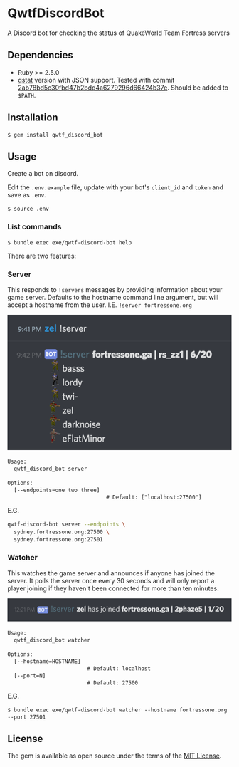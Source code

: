 # QwtfDiscordBot

A Discord bot for checking the status of QuakeWorld Team Fortress servers


## Dependencies

  - Ruby >= 2.5.0
  - [qstat](https://github.com/multiplay/qstat) version with JSON support.  Tested with commit [2ab78bd5c30fbd47b2bdd4a6279296d66424b37e](https://github.com/multiplay/qstat/tree/2ab78bd5c30fbd47b2bdd4a6279296d66424b37e). Should be added to `$PATH`.


## Installation

    $ gem install qwtf_discord_bot


## Usage

Create a bot on discord.

Edit the `.env.example` file, update with your bot's `client_id` and `token` and save as `.env`.

    $ source .env


### List commands

    $ bundle exec exe/qwtf-discord-bot help

There are two features:


### Server

This responds to `!servers` messages by providing information about your game
server. Defaults to the hostname command line argument, but will accept a
hostname from the user. I.E. `!server fortressone.org`

![screenshot of bot responding to !server command](server_screenshot.png)

```
Usage:
  qwtf_discord_bot server

Options:
  [--endpoints=one two three]
                               # Default: ["localhost:27500"]
```

E.G.

```sh
qwtf-discord-bot server --endpoints \
  sydney.fortressone.org:27500 \
  sydney.fortressone.org:27501
```


### Watcher

This watches the game server and announces if anyone has joined the server. It
polls the server once every 30 seconds and will only report a player joining if
they haven't been connected for more than ten minutes.

![screenshot of bot reporting player joining server](watcher_screenshot.png)

```
Usage:
  qwtf_discord_bot watcher

Options:
  [--hostname=HOSTNAME]
                         # Default: localhost
  [--port=N]
                         # Default: 27500
```

E.G.

    $ bundle exec exe/qwtf-discord-bot watcher --hostname fortressone.org --port 27501


## License

The gem is available as open source under the terms of the [MIT License](https://opensource.org/licenses/MIT).
